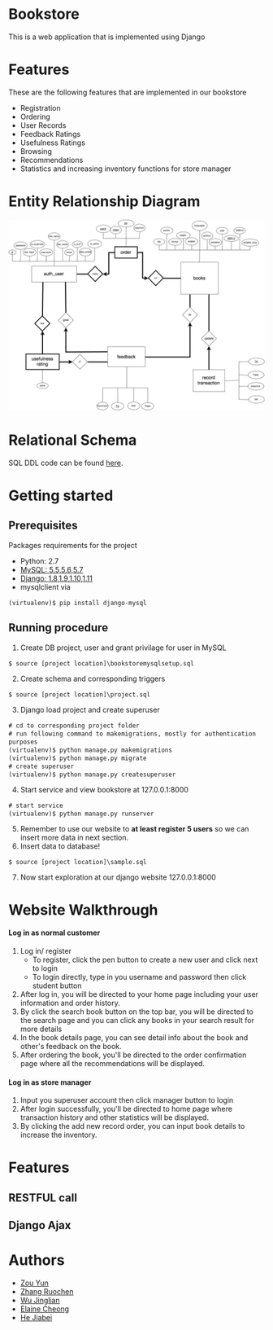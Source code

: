 # Bookstore
This is a web application that is implemented using Django 

# Features
These are the following features that are implemented in our bookstore

  * Registration 
  * Ordering
  * User Records
  * Feedback Ratings
  * Usefulness Ratings
  * Browsing 
  * Recommendations
  * Statistics and increasing inventory functions for store manager
  
# Entity Relationship Diagram
![alt text](https://github.com/RosenZhang/DB-Bookstore-Project/blob/master/DB_bookstore.jpg)

# Relational Schema 
SQL DDL code can be found [here](https://github.com/RosenZhang/DB-Bookstore-Project/blob/schemedesign/project.sql).

# Getting started
## Prerequisites
Packages requirements for the project
  * Python: 2.7
  * [MySQL: 5.5,5.6,5.7](https://dev.mysql.com/downloads/installer/)
  * [Django: 1.8,1.9,1.10,1.11](https://docs.djangoproject.com/en/2.0/intro/install/)
  * mysqlclient via
```shell
(virtualenv)$ pip install django-mysql
```

## Running procedure
1. Create DB project, user and grant privilage for user in MySQL
```MySQL
$ source [project location]\bookstoremysqlsetup.sql
```
2. Create schema and corresponding triggers
```MySQL
$ source [project location]\project.sql
```
3. Django load project and create superuser
```shell
# cd to corresponding project folder
# run following command to makemigrations, mostly for authentication purposes
(virtualenv)$ python manage.py makemigrations
(virtualenv)$ python manage.py migrate
# create superuser
(virtualenv)$ python manage.py createsuperuser
```
4. Start service and view bookstore at 127.0.0.1:8000
```shell
# start service
(virtualenv)$ python manage.py runserver
```
5. Remember to use our website to **at least register 5 users** so we can insert more data in next section.
6. Insert data to database!
```MySQL
$ source [project location]\sample.sql
```
7. Now start exploration at our django website 127.0.0.1:8000
# Website Walkthrough
#### Log in as normal customer
1. Log in/ register
    * To register, click the pen button to create a new user and click next to login
    * To login directly, type in you username and password then click student button
2. After log in, you will be directed to your home page including your user information and order history.
3. By click the search book button on the top bar, you will be directed to the search page and you can click any books in your search result for more details
4. In the book details page, you can see detail info about the book and other's feedback on the book.
5. After ordering the book, you'll be directed to the order confirmation page where all the recommendations will be displayed.
#### Log in as store manager
1. Input you superuser account then click manager button to login
2. After login successfully, you'll be directed to home page where transaction history and other statistics will be displayed.
3. By clicking the add new record order, you can input book details to increase the inventory.

# Features
## RESTFUL call

## Django Ajax

# Authors
  * [Zou Yun](https://github.com/pappar1027)
  * [Zhang Ruochen](https://github.com/RosenZhang)
  * [Wu Jinglian](https://github.com/Gilliamwu)
  * [Elaine Cheong](https://github.com/ElaineJ)
  * [He Jiabei](https://github.com/HeJiabei616)

